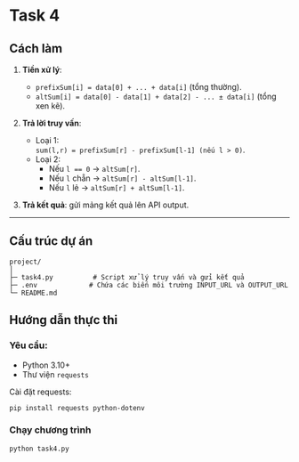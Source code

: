 # Task 4

## Cách làm
1. **Tiền xử lý**:
   - `prefixSum[i] = data[0] + ... + data[i]` (tổng thường).
   - `altSum[i] = data[0] - data[1] + data[2] - ... ± data[i]` (tổng xen kẽ).

2. **Trả lời truy vấn**:
   - Loại 1:  
     `sum(l,r) = prefixSum[r] - prefixSum[l-1] (nếu l > 0)`.
   - Loại 2:  
     - Nếu `l == 0` → `altSum[r]`.  
     - Nếu `l` chẵn → `altSum[r] - altSum[l-1]`.  
     - Nếu `l` lẻ → `altSum[r] + altSum[l-1]`.

3. **Trả kết quả**: gửi mảng kết quả lên API output.

---

## Cấu trúc dự án

```
project/
│
├─ task4.py          # Script xử lý truy vấn và gửi kết quả
├─ .env             # Chứa các biến môi trường INPUT_URL và OUTPUT_URL
└─ README.md
```

## Hướng dẫn thực thi
### Yêu cầu:
- Python 3.10+
- Thư viện `requests`

Cài đặt requests:
```
pip install requests python-dotenv
```

### Chạy chương trình
```
python task4.py
```
